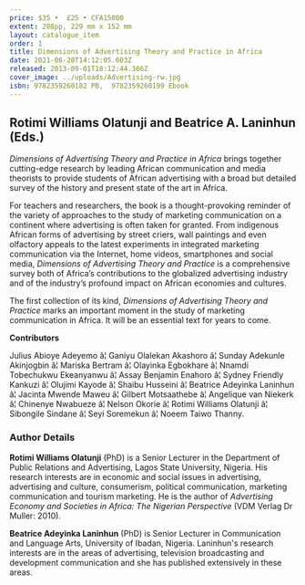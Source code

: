 ```yaml
---
price: $35 •  £25 • CFA15000
extent: 288pp, 229 mm x 152 mm
layout: catalogue_item
order: 1
title: Dimensions of Advertising Theory and Practice in Africa
date: 2021-06-28T14:12:05.603Z
released: 2013-09-01T18:12:44.366Z
cover_image: ../uploads/Advertising-rw.jpg
isbn: 9782359260182 PB,  9782359260199 Ebook
---
```

## Rotimi Williams Olatunji and Beatrice A. Laninhun (Eds.)

_Dimensions of Advertising Theory and Practice in Africa_ brings together cutting-edge research by leading African communication and media theorists to provide students of African advertising with a broad but detailed survey of the history and present state of the art in Africa.

For teachers and researchers, the book is a thought-provoking reminder of the variety of approaches to the study of marketing communication on a continent where advertising is often taken for granted. From indigenous African forms of advertising by street criers, wall paintings and even olfactory appeals to the latest experiments in integrated marketing communication via the Internet, home videos, smartphones and social media, _Dimensions of Advertising_ _Theory and Practice_ is a comprehensive survey both of Africa’s contributions to the globalized advertising industry and of the industry’s profound impact on African economies and cultures.

The first collection of its kind, _Dimensions of Advertising Theory and Practice_ marks an important moment in the study of marketing communication in Africa. It will be an essential text for years to come.

**Contributors**

Julius Abioye Adeyemo â¦ Ganiyu Olalekan Akashoro â¦ Sunday Adekunle Akinjogbin â¦ Mariska Bertram â¦ Olayinka Egbokhare â¦ Nnamdi Tobechukwu Ekeanyanwu â¦ Assay Benjamin Enahoro â¦ Sydney Friendly Kankuzi â¦ Olujimi Kayode â¦ Shaibu Husseini â¦ Beatrice Adeyinka Laninhun â¦ Jacinta Mwende Maweu â¦ Gilbert Motsaathebe â¦ Angelique van Niekerk â¦ Chinenye Nwabueze â¦ Nelson Okorie â¦ Rotimi Williams Olatunji â¦ Sibongile Sindane â¦ Seyi Soremekun â¦ Noeem Taiwo Thanny.

### Author Details

**Rotimi Williams Olatunji** (PhD) is a Senior Lecturer in the Department of Public Relations and Advertising, Lagos State University, Nigeria. His research interests are in economic and social issues in advertising, advertising and culture, consumerism, political communication, marketing communication and tourism marketing. He is the author of _Advertising Economy and Societies in Africa: The Nigerian Perspective_ (VDM Verlag Dr Muller: 2010).

**Beatrice Adeyinka Laninhun** (PhD) is Senior Lecturer in Communication and Language Arts, University of Ibadan, Nigeria. Laninhun's research interests are in the areas of advertising, television broadcasting and development communication and she has published extensively in these areas.